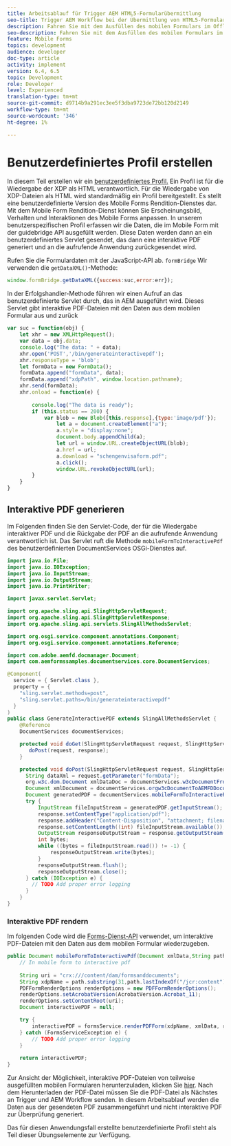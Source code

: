```yaml
---
title: Arbeitsablauf für Trigger AEM HTML5-Formularübermittlung
seo-title: Trigger AEM Workflow bei der Übermittlung von HTML5-Formularen
description: Fahren Sie mit dem Ausfüllen des mobilen Formulars im Offlinemodus fort und senden Sie das Mobile-Formular an den Trigger AEM Arbeitsablauf
seo-description: Fahren Sie mit dem Ausfüllen des mobilen Formulars im Offlinemodus fort und senden Sie das Mobile-Formular an den Trigger AEM Arbeitsablauf
feature: Mobile Forms
topics: development
audience: developer
doc-type: article
activity: implement
version: 6.4, 6.5
topic: Development
role: Developer
level: Experienced
translation-type: tm+mt
source-git-commit: d9714b9a291ec3ee5f3dba9723de72bb120d2149
workflow-type: tm+mt
source-wordcount: '346'
ht-degree: 1%

---
```



# Benutzerdefiniertes Profil erstellen

In diesem Teil erstellen wir ein [benutzerdefiniertes Profil.](https://helpx.adobe.com/livecycle/help/mobile-forms/creating-profile.html) Ein Profil ist für die Wiedergabe der XDP als HTML verantwortlich. Für die Wiedergabe von XDP-Dateien als HTML wird standardmäßig ein Profil bereitgestellt. Es stellt eine benutzerdefinierte Version des Mobile Forms Rendition-Dienstes dar. Mit dem Mobile Form Rendition-Dienst können Sie Erscheinungsbild, Verhalten und Interaktionen des Mobile Forms anpassen. In unserem benutzerspezifischen Profil erfassen wir die Daten, die im Mobile Form mit der guidebridge API ausgefüllt werden. Diese Daten werden dann an ein benutzerdefiniertes Servlet gesendet, das dann eine interaktive PDF generiert und an die aufrufende Anwendung zurückgesendet wird.

Rufen Sie die Formulardaten mit der JavaScript-API ab. `formBridge` Wir verwenden die `getDataXML()`-Methode:

```javascript
window.formBridge.getDataXML({success:suc,error:err});
```

In der Erfolgshandler-Methode führen wir einen Aufruf an das benutzerdefinierte Servlet durch, das in AEM ausgeführt wird. Dieses Servlet gibt interaktive PDF-Dateien mit den Daten aus dem mobilen Formular aus und zurück

```javascript
var suc = function(obj) {
    let xhr = new XMLHttpRequest();
    var data = obj.data;
    console.log("The data: " + data);
    xhr.open('POST','/bin/generateinteractivepdf');
    xhr.responseType = 'blob';
    let formData = new FormData();
    formData.append("formData", data);
    formData.append("xdpPath", window.location.pathname);
    xhr.send(formData);
    xhr.onload = function(e) {
        
        console.log("The data is ready");
        if (this.status == 200) {
            var blob = new Blob([this.response],{type:'image/pdf'});
                let a = document.createElement("a");
                a.style = "display:none";
                document.body.appendChild(a);
                let url = window.URL.createObjectURL(blob);
                a.href = url;
                a.download = "schengenvisaform.pdf";
                a.click();
                window.URL.revokeObjectURL(url);
        }
    }
}
```

## Interaktive PDF generieren

Im Folgenden finden Sie den Servlet-Code, der für die Wiedergabe interaktiver PDF und die Rückgabe der PDF an die aufrufende Anwendung verantwortlich ist. Das Servlet ruft die Methode `mobileFormToInteractivePdf` des benutzerdefinierten DocumentServices OSGi-Dienstes auf.

```java
import java.io.File;
import java.io.IOException;
import java.io.InputStream;
import java.io.OutputStream;
import java.io.PrintWriter;

import javax.servlet.Servlet;

import org.apache.sling.api.SlingHttpServletRequest;
import org.apache.sling.api.SlingHttpServletResponse;
import org.apache.sling.api.servlets.SlingAllMethodsServlet;

import org.osgi.service.component.annotations.Component;
import org.osgi.service.component.annotations.Reference;

import com.adobe.aemfd.docmanager.Document;
import com.aemformssamples.documentservices.core.DocumentServices;

@Component(
  service = { Servlet.class }, 
  property = { 
    "sling.servlet.methods=post",
    "sling.servlet.paths=/bin/generateinteractivepdf" 
  }
)
public class GenerateInteractivePDF extends SlingAllMethodsServlet {
    @Reference
    DocumentServices documentServices;

    protected void doGet(SlingHttpServletRequest request, SlingHttpServletResponse response) { 
       doPost(request, response);
    }

    protected void doPost(SlingHttpServletRequest request, SlingHttpServletResponse response) {
      String dataXml = request.getParameter("formData");
      org.w3c.dom.Document xmlDataDoc = documentServices.w3cDocumentFromStrng(dataXml);
      Document xmlDocument = documentServices.orgw3cDocumentToAEMFDDocument(xmlDataDoc);
      Document generatedPDF = documentServices.mobileFormToInteractivePdf(xmlDocument,request.getParameter("xdpPath"));
      try {
          InputStream fileInputStream = generatedPDF.getInputStream();
          response.setContentType("application/pdf");
          response.addHeader("Content-Disposition", "attachment; filename=AemFormsRocks.pdf");
          response.setContentLength((int) fileInputStream.available());
          OutputStream responseOutputStream = response.getOutputStream();
          int bytes;
          while ((bytes = fileInputStream.read()) != -1) {
              responseOutputStream.write(bytes);
          }
          responseOutputStream.flush();
          responseOutputStream.close();
      } catch (IOException e) {
        // TODO Add proper error logging
      }
    }
}
```

### Interaktive PDF rendern

Im folgenden Code wird die [Forms-Dienst-API](https://helpx.adobe.com/aem-forms/6/javadocs/com/adobe/fd/forms/api/FormsService.html) verwendet, um interaktive PDF-Dateien mit den Daten aus dem mobilen Formular wiederzugeben.

```java
public Document mobileFormToInteractivePdf(Document xmlData,String path) {
    // In mobile form to interactive pdf
    
    String uri = "crx:///content/dam/formsanddocuments";
    String xdpName = path.substring(31,path.lastIndexOf("/jcr:content"));
    PDFFormRenderOptions renderOptions = new PDFFormRenderOptions();
    renderOptions.setAcrobatVersion(AcrobatVersion.Acrobat_11);
    renderOptions.setContentRoot(uri);
    Document interactivePDF = null;

    try {
        interactivePDF = formsService.renderPDFForm(xdpName, xmlData, renderOptions);
    } catch (FormsServiceException e) {
        // TODO Add proper error logging
    }
    
    return interactivePDF;
}
```

Zur Ansicht der Möglichkeit, interaktive PDF-Dateien von teilweise ausgefüllten mobilen Formularen herunterzuladen, klicken Sie [hier](https://forms.enablementadobe.com/content/dam/formsanddocuments/schengen.xdp/jcr:content).
Nach dem Herunterladen der PDF-Datei müssen Sie die PDF-Datei als Nächstes an Trigger und AEM Workflow senden. In diesem Arbeitsablauf werden die Daten aus der gesendeten PDF zusammengeführt und nicht interaktive PDF zur Überprüfung generiert.

Das für diesen Anwendungsfall erstellte benutzerdefinierte Profil steht als Teil dieser Übungselemente zur Verfügung.
